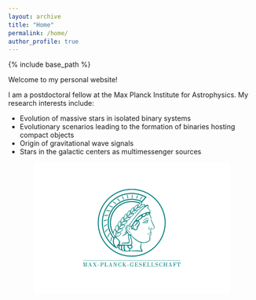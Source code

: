 ```yaml
---
layout: archive
title: "Home"
permalink: /home/
author_profile: true
---
```


{% include base_path %}


Welcome to my personal website!

I am a postdoctoral fellow at the Max Planck Institute for Astrophysics. My research interests include:

- Evolution of massive stars in isolated binary systems
- Evolutionary scenarios leading to the formation of binaries hosting compact objects
- Origin of gravitational wave signals 
- Stars in the galactic centers as multimessenger sources



 <div style="text-align: center;">
  <img src="./../images/Max-Planck-Gesellschaft.png" width="400"/>
 </div>
